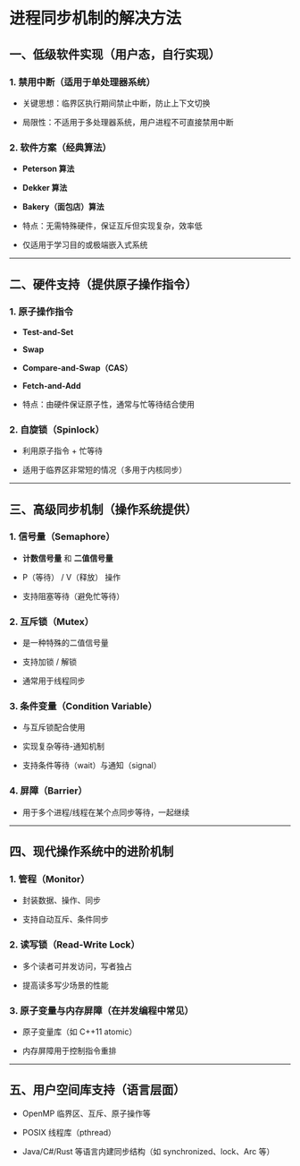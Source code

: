 
# 进程同步机制的解决方法

## 一、低级软件实现（用户态，自行实现）

### 1. 禁用中断（适用于单处理器系统）

- 关键思想：临界区执行期间禁止中断，防止上下文切换
    
- 局限性：不适用于多处理器系统，用户进程不可直接禁用中断
    

### 2. 软件方案（经典算法）

- **Peterson 算法**
    
- **Dekker 算法**
    
- **Bakery（面包店）算法**
    
- 特点：无需特殊硬件，保证互斥但实现复杂，效率低
    
- 仅适用于学习目的或极端嵌入式系统
    

---

## 二、硬件支持（提供原子操作指令）

### 1. 原子操作指令

- **Test-and-Set**
    
- **Swap**
    
- **Compare-and-Swap（CAS）**
    
- **Fetch-and-Add**
    
- 特点：由硬件保证原子性，通常与忙等待结合使用
    

### 2. 自旋锁（Spinlock）

- 利用原子指令 + 忙等待
    
- 适用于临界区非常短的情况（多用于内核同步）
    

---

## 三、高级同步机制（操作系统提供）

### 1. 信号量（Semaphore）

- **计数信号量** 和 **二值信号量**
    
- P（等待） / V（释放） 操作
    
- 支持阻塞等待（避免忙等待）
    

### 2. 互斥锁（Mutex）

- 是一种特殊的二值信号量
    
- 支持加锁 / 解锁
    
- 通常用于线程同步
    

### 3. 条件变量（Condition Variable）

- 与互斥锁配合使用
    
- 实现复杂等待-通知机制
    
- 支持条件等待（wait）与通知（signal）
    

### 4. 屏障（Barrier）

- 用于多个进程/线程在某个点同步等待，一起继续
    

---

## 四、现代操作系统中的进阶机制

### 1. 管程（Monitor）

- 封装数据、操作、同步
    
- 支持自动互斥、条件同步
    

### 2. 读写锁（Read-Write Lock）

- 多个读者可并发访问，写者独占
    
- 提高读多写少场景的性能
    

### 3. 原子变量与内存屏障（在并发编程中常见）

- 原子变量库（如 C++11 atomic）
    
- 内存屏障用于控制指令重排
    

---

## 五、用户空间库支持（语言层面）

- OpenMP 临界区、互斥、原子操作等
    
- POSIX 线程库（pthread）
    
- Java/C#/Rust 等语言内建同步结构（如 synchronized、lock、Arc<Mutex> 等）
    
